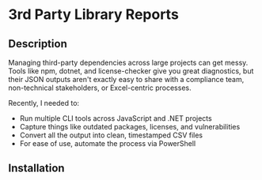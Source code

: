 # 3rd Party Library Reports

## Description
Managing third-party dependencies across large projects can get messy. Tools like npm, dotnet, and license-checker give you great diagnostics, but their JSON outputs aren't exactly easy to share with a compliance team, non-technical stakeholders, or Excel-centric processes. 

Recently, I needed to:

- Run multiple CLI tools across JavaScript and .NET projects
- Capture things like outdated packages, licenses, and vulnerabilities
- Convert all the output into clean, timestamped CSV files
- For ease of use, automate the process via PowerShell

## Installation

